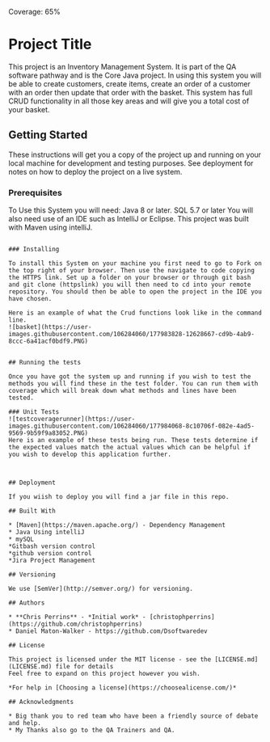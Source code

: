 Coverage: 65%
# Project Title

This project is an Inventory Management System. It is part of the QA software pathway and is the Core Java project.
In using this system you will be able to create customers, create items, create an order of a customer with an order then update that order with the basket.
This system has full CRUD functionality in all those key areas and will give you a total cost of your basket.
## Getting Started

These instructions will get you a copy of the project up and running on your local machine for development and testing purposes. See deployment for notes on how to deploy the project on a live system.

### Prerequisites

To Use this System you will need:
Java 8 or later.
SQL 5.7 or later
You will also need use of an IDE such as IntelliJ or Eclipse. This project was built with Maven using intelliJ.
```

### Installing

To install this System on your machine you first need to go to Fork on the top right of your browser. Then use the navigate to code copying the HTTPS link. Set up a folder on your browser or through git bash and git clone (httpslink) you will then need to cd into your remote repository. You should then be able to open the project in the IDE you have chosen.

Here is an example of what the Crud functions look like in the command line.
![basket](https://user-images.githubusercontent.com/106284060/177983828-12628667-cd9b-4ab9-8ccc-6a41acf0bdf9.PNG)


## Running the tests

Once you have got the system up and running if you wish to test the methods you will find these in the test folder. You can run them with coverage which will break down what methods and lines have been tested.

### Unit Tests 
![testcoveragerunner](https://user-images.githubusercontent.com/106284060/177984068-8c10706f-082e-4ad5-9569-9b59f9a83052.PNG)
Here is an example of these tests being run. These tests determine if the expected values match the actual values which can be helpful if you wish to develop this application further.



## Deployment

If you wiish to deploy you will find a jar file in this repo.

## Built With

* [Maven](https://maven.apache.org/) - Dependency Management
* Java Using intelliJ
* mySQL
*Gitbash version control
*github version control
*Jira Project Management

## Versioning

We use [SemVer](http://semver.org/) for versioning.

## Authors

* **Chris Perrins** - *Initial work* - [christophperrins](https://github.com/christophperrins)
* Daniel Maton-Walker - https://github.com/Dsoftwaredev

## License

This project is licensed under the MIT license - see the [LICENSE.md](LICENSE.md) file for details 
Feel free to expand on this project however you wish.

*For help in [Choosing a license](https://choosealicense.com/)*

## Acknowledgments

* Big thank you to red team who have been a friendly source of debate and help.
* My Thanks also go to the QA Trainers and QA.
